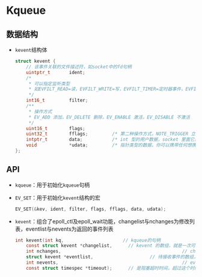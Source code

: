 # Kqueue

## 数据结构

- `kevent`结构体

  ```c
  struct kevent {
      // 该事件关联的文件描述符，如socket中的fd句柄
      uintptr_t       ident;
      /* 
       * 可以指定监听类型
       * 如EVFILT_READ=读，EVFILT_WRITE=写，EVFILT_TIMER=定时器事件，EVFILT_SIGNAL=信号，EVFILT_USER=用户自定义事件
       */
      int16_t         filter;     
      /**
       * 操作方式
       * EV_ADD 添加，EV_DELETE 删除，EV_ENABLE 激活，EV_DISABLE 不激活
       */
      uint16_t        flags;
      uint32_t        fflags;         /* 第二种操作方式，NOTE_TRIGGER 立即激活等等 */
      intptr_t        data;           /* int 型的用户数据，socket 里面它是可读写的数据长度 */
      void            *udata;         /* 指针类型的数据，你可以携带任何想携带的附加数据。比如对象 */
  };
  ```

## API

- `kqueue`：用于初始化`kqueue`句柄

- `EV_SET`：用于初始化`kevent`结构的宏

  ```c
  EV_SET(&kev, ident, filter, flags, fflags, data, udata);
  ```

- `kevent`：组合了epoll_ctl及epoll_wait功能，changelist与nchanges为修改列表，eventlist与nevents为返回的事件列表

  ```c
  int kevent(int kq,                      // kqueue的句柄
      const struct kevent *changelist, 		// kevent 的数组，就是一次可以添加多个事件
      int nchanges, 											// changelist 数组长度
      struct kevent *eventlist, 					// 待接收事件的数组，里面是空的，接收系统调用返回的数据
      int nevents, 												// eventlist 数组长度
      const struct timespec *timeout); 		// 是阻塞超时时间，超过这个时间就不阻塞了，直接返回
  ```

  

